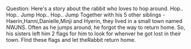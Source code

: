 Question: 
Here's a story about the rabbit who loves to hop around.
Hop.. Hop.. Jump
Hop.. Hop.. Jump
Together with his 5 other siblings - Haerin,Hanni,Danielle,Minji and Hyerin, they lived in a small town named NWJNS.
Often as he jumps around, he forgot the way to return home. So, his sisters left him 2 flags for him to look for whenver he got lost in their town.
FInd these flags and let theRabbit return home.
